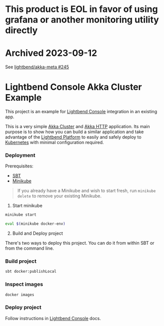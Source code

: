 # This product is EOL in favor of using grafana or another monitoring utility directly
# Archived 2023-09-12

See [lightbend/akka-meta #245](https://github.com/lightbend/akka-meta/issues/245)

# Lightbend Console Akka Cluster Example

This project is an example for [Lightbend Console](https://developer.lightbend.com/docs/console/current/index.html) integration in an existing app.

This is a very simple [Akka Cluster](https://doc.akka.io/docs/akka/snapshot/cluster-usage.html) and 
[Akka HTTP](https://doc.akka.io/docs/akka-http/current/scala/http/) application. Its main purpose is to show how you 
can build a similar application and take advantage of the [Lightbend Platform](https://developer.lightbend.com/docs/lightbend-platform/introduction/)
to easily and safely deploy to [Kubernetes](https://kubernetes.io/) with minimal configuration required.

### Deployment

Prerequisites:

* [SBT](https://www.scala-sbt.org/release/docs/Setup.html)
* [Minikube](https://github.com/kubernetes/minikube#installation)

> If you already have a Minikube and wish to start fresh, run `minikube delete` to remove your existing Minikube.

1) Start minikube

```bash
minikube start

eval $(minikube docker-env)
```

2) Build and Deploy project

There's two ways to deploy this project. You can do it from within SBT or from the command line.

### Build project

```bash
sbt docker:publishLocal
```

### Inspect images

```bash
docker images
```

### Deploy project

Follow instructions in [Lightbend Console](https://developer.lightbend.com/docs/console/current/tutorial/index.html) docs.

